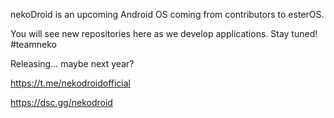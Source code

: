 nekoDroid is an upcoming Android OS coming from contributors to esterOS.

You will see new repositories here as we develop applications. Stay tuned! #teamneko

Releasing... maybe next year?

https://t.me/nekodroidofficial

https://dsc.gg/nekodroid

